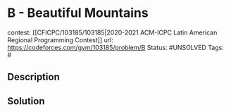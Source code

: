 # B - Beautiful Mountains

contest: [[CFICPC/103185/103185|2020-2021 ACM-ICPC Latin American Regional Programming Contest]]
url: https://codeforces.com/gym/103185/problem/B
Status: #UNSOLVED
Tags: #

## Description

## Solution

